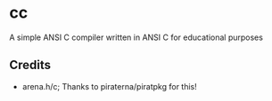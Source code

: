 # cc
A simple ANSI C compiler written in ANSI C for educational purposes

## Credits
- arena.h/c; Thanks to piraterna/piratpkg for this!